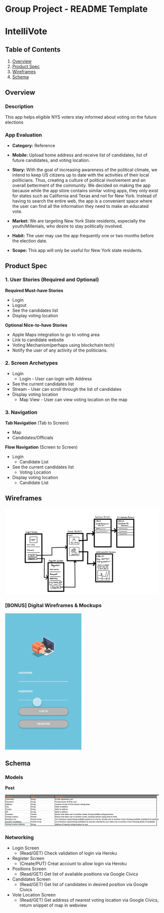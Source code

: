 Group Project - README Template
===

# IntelliVote

## Table of Contents
1. [Overview](#Overview)
1. [Product Spec](#Product-Spec)
1. [Wireframes](#Wireframes)
2. [Schema](#Schema)

## Overview
### Description
This app helps eligible NYS voters stay informed about voting on the future elections

### App Evaluation

- **Category:** Reference
- **Mobile:** Upload home address and receive list of candidates, list of future candidates, and voting location.
- **Story:** With the goal of increasing awareness of the political climate, we intend to keep US citizens up to date with the activities of their local politicians. Thus, creating a culture of political involvement and an overall betterment of the community. We decided on making the app because while the app store contains similar voting apps, they only exist for states such as California and Texas and not for New York. Instead of having to search the entire web, the app is a convenient space where the user can find all the information they need to make an educated vote.

- **Market:** We are targeting New York State residents, especially the youth/Millenials, who desire to stay politically involved. 
- **Habit:** The user may use the app frequently one or two months before the election date.
- **Scope:** This app will only be useful for New York state residents.

## Product Spec

### 1. User Stories (Required and Optional)

**Required Must-have Stories**

* Login
* Logout
* See the candidates list
* Display voting location

**Optional Nice-to-have Stories**

* Apple Maps integration to go to voting area
* Link to candidate website
* Voting Mechanism(perhaps using blockchain tech)
* Notify the user of any activity of the politicians.

### 2. Screen Archetypes

* Login
  * Login - User can login with Address
* See the current candidates list
* Stream - User can scroll through the list of candidates
* Display voting location
  * Map View - User can view voting location on the map

### 3. Navigation

**Tab Navigation** (Tab to Screen)

* Map
* Candidates/Officials

**Flow Navigation** (Screen to Screen)

* Login
  * Candidate List
* See the current candidates list
  * Voting Location
* Display voting location
  * Candidate List


## Wireframes

<img src="wireframedraw.png" width=600><br>


### [BONUS] Digital Wireframes & Mockups
<img src="/ACgwFrLwDc.gif" width=250><br>


## Schema 
### Models

**Post**

<img src="/datamodel.png" width=800><br>


### Networking
- Login Screen
    - (Read/GET) Check validation of login via Heroku
- Register Screen
    - (Create/PUT) Creat account to allow login via Heroku
- Positions Screen
    - (Read/GET) Get list of available positions via Google Civics
- Candidates Screen
    - (Read/GET) Get list of candidates in desired position via Google Civics
- Vote Location Screen
    - (Read/GET) Get address of nearest voting location via Google Civics, return
        snippet of map in webview
